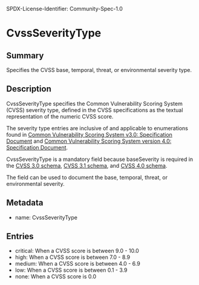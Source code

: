SPDX-License-Identifier: Community-Spec-1.0

# CvssSeverityType

## Summary

Specifies the CVSS base, temporal, threat, or environmental severity type.

## Description

CvssSeverityType specifies the Common Vulnerability Scoring System (CVSS)
severity type, defined in the CVSS specifications as the textual representation
of the numeric CVSS score.

The severity type entries are inclusive of and applicable to enumerations found
in
[Common Vulnerability Scoring System v3.0: Specification Document](https://www.first.org/cvss/v3.0/specification-document#Qualitative-Severity-Rating-Scale)
and
[Common Vulnerability Scoring System version 4.0: Specification Document](https://www.first.org/cvss/v4.0/specification-document#Qualitative-Severity-Rating-Scale).

CvssSeverityType is a mandatory field because baseSeverity is required in the
[CVSS 3.0 schema](https://www.first.org/cvss/cvss-v3.0.json),
[CVSS 3.1 schema](https://www.first.org/cvss/cvss-v3.1.json), and
[CVSS 4.0 schema](https://www.first.org/cvss/cvss-v4.0.json).

The field can be used to document the base, temporal, threat, or environmental
severity.

## Metadata

- name: CvssSeverityType

## Entries

- critical: When a CVSS score is between 9.0 - 10.0
- high: When a CVSS score is between 7.0 - 8.9
- medium: When a CVSS score is between 4.0 - 6.9
- low: When a CVSS score is between 0.1 - 3.9
- none: When a CVSS score is 0.0
